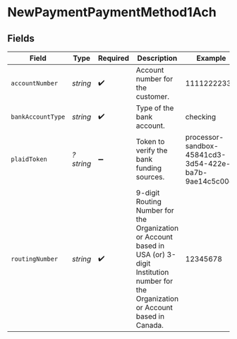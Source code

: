 # NewPaymentPaymentMethod1Ach


## Fields

| Field                                                                                                                                                | Type                                                                                                                                                 | Required                                                                                                                                             | Description                                                                                                                                          | Example                                                                                                                                              |
| ---------------------------------------------------------------------------------------------------------------------------------------------------- | ---------------------------------------------------------------------------------------------------------------------------------------------------- | ---------------------------------------------------------------------------------------------------------------------------------------------------- | ---------------------------------------------------------------------------------------------------------------------------------------------------- | ---------------------------------------------------------------------------------------------------------------------------------------------------- |
| `accountNumber`                                                                                                                                      | *string*                                                                                                                                             | :heavy_check_mark:                                                                                                                                   | Account number for the customer.                                                                                                                     | 11112222333                                                                                                                                          |
| `bankAccountType`                                                                                                                                    | *string*                                                                                                                                             | :heavy_check_mark:                                                                                                                                   | Type of the bank account.                                                                                                                            | checking                                                                                                                                             |
| `plaidToken`                                                                                                                                         | *?string*                                                                                                                                            | :heavy_minus_sign:                                                                                                                                   | Token to verify the bank funding sources.                                                                                                            | processor-sandbox-45841cd3-3d54-422e-ba7b-9ae14c5c00cc                                                                                               |
| `routingNumber`                                                                                                                                      | *string*                                                                                                                                             | :heavy_check_mark:                                                                                                                                   | 9-digit Routing Number for the Organization or Account based in USA (or) 3-digit Institution number for the Organization or Account based in Canada. | 12345678                                                                                                                                             |
